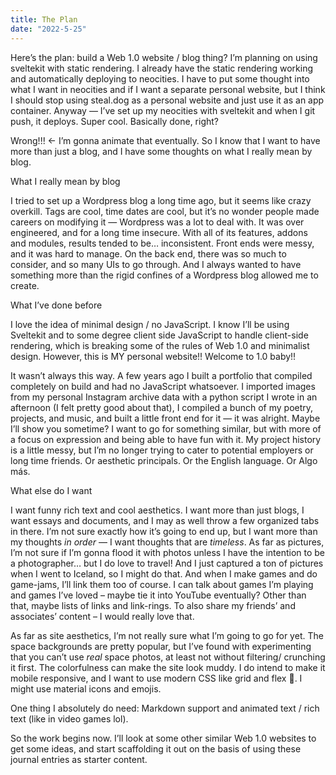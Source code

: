 ```yaml
---
title: The Plan
date: "2022-5-25"
---
```


Here’s the plan: build a Web 1.0 website / blog thing? I’m planning on using sveltekit with static rendering. I already have the static rendering working and automatically deploying to neocities. I have to put some thought into what I want in neocities and if I want a separate personal website, but I think I should stop using steal.dog as a personal website and just use it as an app container. Anyway — I’ve set up my neocities with sveltekit and when I git push, it deploys. Super cool. Basically done, right?

Wrong!!! ← I’m gonna animate that eventually. So I know that I want to have more than just a blog, and I have some thoughts on what I really mean by blog.

What I really mean by blog

I tried to set up a Wordpress blog a long time ago, but it seems like crazy overkill. Tags are cool, time dates are cool, but it’s no wonder people made careers on modifying it — Wordpress was a lot to deal with. It was over engineered, and for a long time insecure. With all of its features, addons and modules, results tended to be… inconsistent. Front ends were messy, and it was hard to manage. On the back end, there was so much to consider, and so many UIs to go through. And I always wanted to have something more than the rigid confines of a Wordpress blog allowed me to create.

What I’ve done before

I love the idea of minimal design / no JavaScript. I know I’ll be using Sveltekit and to some degree client side JavaScript to handle client-side rendering, which is breaking some of the rules of Web 1.0 and minimalist design. However, this is MY personal website!! Welcome to 1.0 baby!!

It wasn’t always this way. A few years ago I built a portfolio that compiled completely on build and had no JavaScript whatsoever. I imported images from my personal Instagram archive data with a python script I wrote in an afternoon (I felt pretty good about that), I compiled a bunch of my poetry, projects, and music, and built a little front end for it — it was alright. Maybe I’ll show you sometime? I want to go for something similar, but with more of a focus on expression and being able to have fun with it. My project history is a little messy, but I’m no longer trying to cater to potential employers or long time friends. Or aesthetic principals. Or the English language. Or Algo más. 

What else do I want

I want funny rich text and cool aesthetics. I want more than just blogs, I want essays and documents, and I may as well throw a few organized tabs in there. I’m not sure exactly how it’s going to end up, but I want more than my thoughts *in order* — I want thoughts that are *timeless*. As far as pictures, I’m not sure if I’m gonna flood it with photos unless I have the intention to be a photographer… but I do love to travel! And I just captured a ton of pictures when I went to Iceland, so I might do that. And when I make games and do game-jams, I’ll link them too of course. I can talk about games I’m playing and games I’ve loved – maybe tie it into YouTube eventually? Other than that, maybe lists of links and link-rings. To also share my friends’ and associates’ content – I would really love that.

As far as site aesthetics, I’m not really sure what I’m going to go for yet. The space backgrounds are pretty popular, but I’ve found with experimenting that you can’t use *real* space photos, at least not without filtering/ crunching it first. The colorfulness can make the site look muddy. I do intend to make it mobile responsive, and I want to use modern CSS like grid and flex 🙏. I might use material icons and emojis.

One thing I absolutely do need: Markdown support and animated text / rich text (like in video games lol).

So the work begins now. I’ll look at some other similar Web 1.0 websites to get some ideas, and start scaffolding it out on the basis of using these journal entries as starter content.